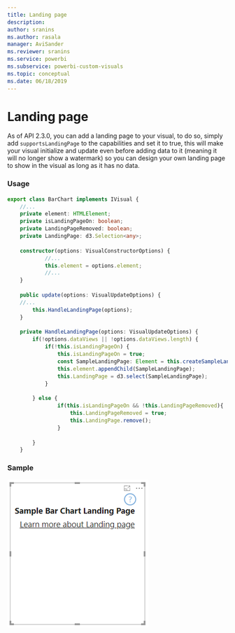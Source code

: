 ```yaml
---
title: Landing page
description:
author: sranins
ms.author: rasala
manager: AviSander
ms.reviewer: sranins
ms.service: powerbi
ms.subservice: powerbi-custom-visuals
ms.topic: conceptual
ms.date: 06/18/2019
---
```


# Landing page

As of API 2.3.0, you can add a landing page to your visual, to do so, simply add `supportsLandingPage` to the capabilities and set it to true, this will make your visual initialize and update even before adding data to it (meaning it will no longer show a watermark) so you can design your own landing page to show in the visual as long as it has no data.

### Usage
```typescript
export class BarChart implements IVisual {
    //...
    private element: HTMLElement;
    private isLandingPageOn: boolean;
    private LandingPageRemoved: boolean;
    private LandingPage: d3.Selection<any>;
 
    constructor(options: VisualConstructorOptions) {
            //...
            this.element = options.element;
            //...
    }
 
    public update(options: VisualUpdateOptions) {
    //...
        this.HandleLandingPage(options);
    }
 
    private HandleLandingPage(options: VisualUpdateOptions) {
        if(!options.dataViews || !options.dataViews.length) {
            if(!this.isLandingPageOn) {
                this.isLandingPageOn = true;
                const SampleLandingPage: Element = this.createSampleLandingPage(); //create a landing page
                this.element.appendChild(SampleLandingPage);
                this.LandingPage = d3.select(SampleLandingPage);
            }
 
        } else {
                if(this.isLandingPageOn && !this.LandingPageRemoved){
                    this.LandingPageRemoved = true;
                    this.LandingPage.remove();
                }
            
        }
    }
```

### Sample
![Landing Page screenshot](./media/landing-page.png)

